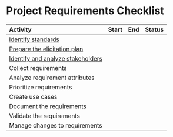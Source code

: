 # Project Requirements Checklist

| Activity       | Start     | End     | Status     |
| :------------- | :----------: | -----------: | -----------: |
| [Identify standards](https://github.com/VDTS/reqs/blob/main/reqs-standards.md)  |    |     |     |
| [Prepare the elicitation plan](https://github.com/VDTS/reqs/blob/main/reqs-elicitation-plan.md)  |    |     |     |
| [Identify and analyze stakeholders](https://github.com/VDTS/reqs/blob/main/reqs-stakeholders.md)  |    |     |     |
| Collect requirements  |    |     |     |
| Analyze requirement attributes  |    |     |     |
| Prioritize requirements  |    |     |     |
| Create use cases  |    |     |     |
| Document the requirements  |    |     |     |
| Validate the requirements  |    |     |     |
| Manage changes to requirements  |    |     |     |

